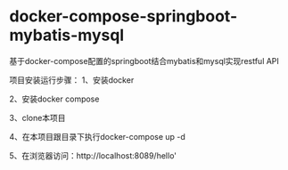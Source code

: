 # docker-compose-springboot-mybatis-mysql
基于docker-compose配置的springboot结合mybatis和mysql实现restful API

项目安装运行步骤：
1、安装docker

2、安装docker compose

3、clone本项目 

4、在本项目跟目录下执行docker-compose up -d

5、在浏览器访问：http://localhost:8089/hello'

